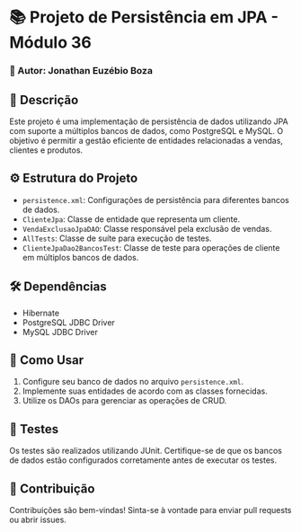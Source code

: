 # 📚 Projeto de Persistência em JPA - Módulo 36
### 👤 Autor: Jonathan Euzébio Boza

## 🌟 Descrição
Este projeto é uma implementação de persistência de dados utilizando JPA com suporte a múltiplos bancos de dados, como PostgreSQL e MySQL. O objetivo é permitir a gestão eficiente de entidades relacionadas a vendas, clientes e produtos.

## ⚙️ Estrutura do Projeto
- `persistence.xml`: Configurações de persistência para diferentes bancos de dados.
- `ClienteJpa`: Classe de entidade que representa um cliente.
- `VendaExclusaoJpaDAO`: Classe responsável pela exclusão de vendas.
- `AllTests`: Classe de suíte para execução de testes.
- `ClienteJpaDao2BancosTest`: Classe de teste para operações de cliente em múltiplos bancos de dados.

## 🛠️ Dependências
- Hibernate
- PostgreSQL JDBC Driver
- MySQL JDBC Driver

## 🚀 Como Usar
1. Configure seu banco de dados no arquivo `persistence.xml`.
2. Implemente suas entidades de acordo com as classes fornecidas.
3. Utilize os DAOs para gerenciar as operações de CRUD.

## 🧪 Testes
Os testes são realizados utilizando JUnit. Certifique-se de que os bancos de dados estão configurados corretamente antes de executar os testes.

## 📜 Contribuição
Contribuições são bem-vindas! Sinta-se à vontade para enviar pull requests ou abrir issues.
